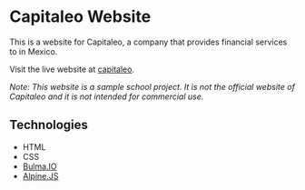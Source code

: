 # Capitaleo Website
This is a website for Capitaleo, a company that provides financial services to in Mexico.

Visit the live website at [capitaleo](https://capitaleo.mx).

*Note: This website is a sample school project. It is not the official website of Capitaleo and it is not intended for commercial use.*

## Technologies
- HTML
- CSS
- [Bulma.IO](https://bulma.io/)
- [Alpine.JS](https://alpinejs.dev/)